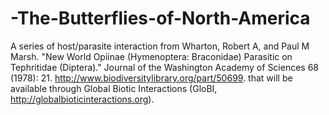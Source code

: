 # -The-Butterflies-of-North-America
A series of host/parasite interaction from Wharton, Robert A, and Paul M Marsh. "New World Opiinae (Hymenoptera: Braconidae) Parasitic on Tephritidae (Diptera)." Journal of the Washington Academy of Sciences 68 (1978): 21. http://www.biodiversitylibrary.org/part/50699. that will be available through Global Biotic Interactions (GloBI, http://globalbioticinteractions.org).

